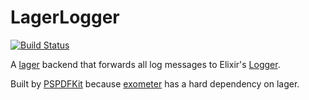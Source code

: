 LagerLogger
===========

[![Build Status](https://travis-ci.org/PSPDFKit-labs/lager_logger.svg?branch=master)](https://travis-ci.org/PSPDFKit-labs/lager_logger)

A [lager](https://github.com/basho/lager) backend that forwards all log messages to Elixir's [Logger](http://elixir-lang.org/docs/stable/logger/).

Built by [PSPDFKit](https://pspdfkit.com) because [exometer](https://github.com/feuerlabs/exometer) has a hard dependency on lager.
